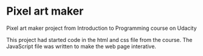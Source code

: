 # Pixel art maker
Pixel art maker project from Introduction to Programming course on Udacity

This project had started code in the html and css file from the course. The JavaScript file was written to make the web page interative.

